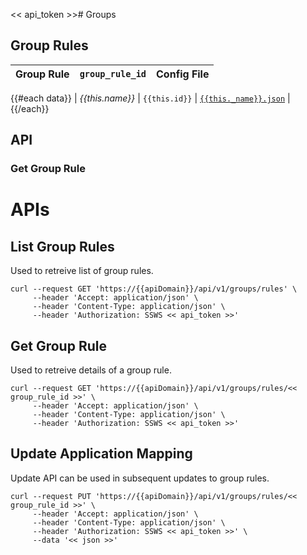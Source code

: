 << api_token >># Groups
## Group Rules

| Group Rule | `group_rule_id` | Config File |
| :---       |:---             |:--- |
{{#each data}}
| _{{this.name}}_       | `{{this.id}}`         | [`{{this._name}}.json`]({{this._name}}.json) |
{{/each}}

## API
### Get Group Rule




# APIs
## List Group Rules
Used to retreive list of group rules.

```
curl --request GET 'https://{{apiDomain}}/api/v1/groups/rules' \
     --header 'Accept: application/json' \
     --header 'Content-Type: application/json' \
	 --header 'Authorization: SSWS << api_token >>'
```

## Get Group Rule
Used to retreive details of a group rule.

```
curl --request GET 'https://{{apiDomain}}/api/v1/groups/rules/<< group_rule_id >>' \
     --header 'Accept: application/json' \
     --header 'Content-Type: application/json' \
	 --header 'Authorization: SSWS << api_token >>'
```

## Update Application Mapping
Update API can be used in subsequent updates to group rules.

```
curl --request PUT 'https://{{apiDomain}}/api/v1/groups/rules/<< group_rule_id >>' \
     --header 'Accept: application/json' \
     --header 'Content-Type: application/json' \
	 --header 'Authorization: SSWS << api_token >>' \
 	 --data '<< json >>'
```